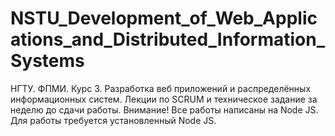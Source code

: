 # NSTU_Development_of_Web_Applications_and_Distributed_Information_Systems
НГТУ. ФПМИ. Курс 3. Разработка веб приложений и распределённых информационных систем.
Лекции по SCRUM и техническое задание за неделю до сдачи работы. 
Внимание! Все работы написаны на Node JS. Для работы требуется установленный Node JS.
